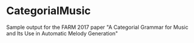 # CategorialMusic

Sample output for the FARM 2017 paper "A Categorial Grammar for Music and Its Use in Automatic Melody Generation"
